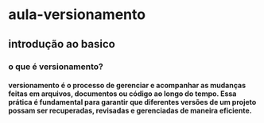 # aula-versionamento
## introdução ao basico

### o que é versionamento?

#### versionamento é o processo de gerenciar e acompanhar as mudanças feitas em arquivos, documentos ou código ao longo do tempo. Essa prática é fundamental para garantir que diferentes versões de um projeto possam ser recuperadas, revisadas e gerenciadas de maneira eficiente.
